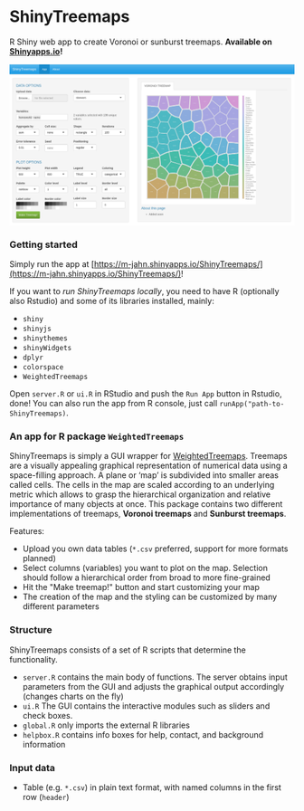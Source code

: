 # ShinyTreemaps

R Shiny web app to create Voronoi or sunburst treemaps.
**Available on [Shinyapps.io](https://m-jahn.shinyapps.io/ShinyTreemaps/)!**

<img src="example.png" width="800px" style="display: block; margin: auto;" />


### Getting started

Simply run the app at [https://m-jahn.shinyapps.io/ShinyTreemaps/](https://m-jahn.shinyapps.io/ShinyTreemaps/)!

If you want to *run ShinyTreemaps locally*, you need to have R (optionally also Rstudio) and some of its libraries installed, mainly:

- `shiny`
- `shinyjs`
- `shinythemes`
- `shinyWidgets`
- `dplyr`
- `colorspace`
- `WeightedTreemaps`

Open `server.R` or `ui.R` in RStudio and push the `Run App` button in Rstudio, done!
You can also run the app from R console, just call `runApp("path-to-ShinyTreemaps)`.

### An app for R package `WeightedTreemaps`

ShinyTreemaps is simply a GUI wrapper for [WeightedTreemaps](https://github.com/m-jahn/WeightedTreemaps). Treemaps are a visually appealing graphical representation of numerical data using a space-filling approach. A plane or ‘map’ is subdivided into smaller areas called cells. The cells in the map are scaled according to an underlying metric which allows to grasp the hierarchical organization and relative importance of many objects at once. This package contains two different implementations of treemaps, **Voronoi treemaps** and **Sunburst treemaps**.

Features:

- Upload you own data tables (`*.csv` preferred, support for more formats planned)
- Select columns (variables) you want to plot on the map. Selection should follow a hierarchical order from broad to more fine-grained
- Hit the "Make treemap!" button and start customizing your map
- The creation of the map and the styling can be customized by many different parameters

### Structure

ShinyTreemaps consists of a set of R scripts that determine the functionality.

- `server.R` contains the main body of functions. The server obtains input parameters from the GUI and adjusts the graphical output accordingly (changes charts on the fly)
- `ui.R` The GUI contains the interactive modules such as sliders and check boxes.
- `global.R` only imports the external R libraries
- `helpbox.R` contains info boxes for help, contact, and background information

### Input data

- Table (e.g. `*.csv`) in plain text format, with named columns in the first row (`header`)
